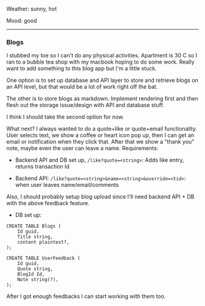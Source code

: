 Weather: sunny, hot

Mood: good

---

### Blogs


I stubbed my toe so I can't do any physical activities. Apartment is 30 C so I ran to a bubble tea shop with my macbook hoping to do some work. Really want to add something to this blog app but I'm a little stuck.

One option is to set up database and API layer to store and retrieve blogs on an API level, but that would be a lot of work right off the bat.

The other is to store blogs as markdown. Implement rendering first and then flesh out the storage issue/design with API and database stuff.

I think I should take the second option for now.

What next? I always wanted to do a quote+like or quote+email functionality. User selects text, we show a coffee or heart icon pop up, then I can get an email or notification when they click that. After that we show a "thank you" note, maybe even the user can leave a name. Requirements:

- Backend API and DB set up, `/like?quote=<string>`: Adds like entry, returns transaction Id

- Backend API: `/like?quote=<string>&name=<string>&override=<tid>`: when user leaves name/email/comments

Also, I should probably setup blog upload since I'll need backend API + DB with the above feedback feature.

- DB set up:

```
CREATE TABLE Blogs (
    Id guid,
    Title string,
    content plaintext?,
);
```
```
CREATE TABLE UserFeedback (
    Id guid,
    Quote string,
    BlogId Id,
    Note string(?),
);
```


After I got enough feedbacks I can start working with them too.